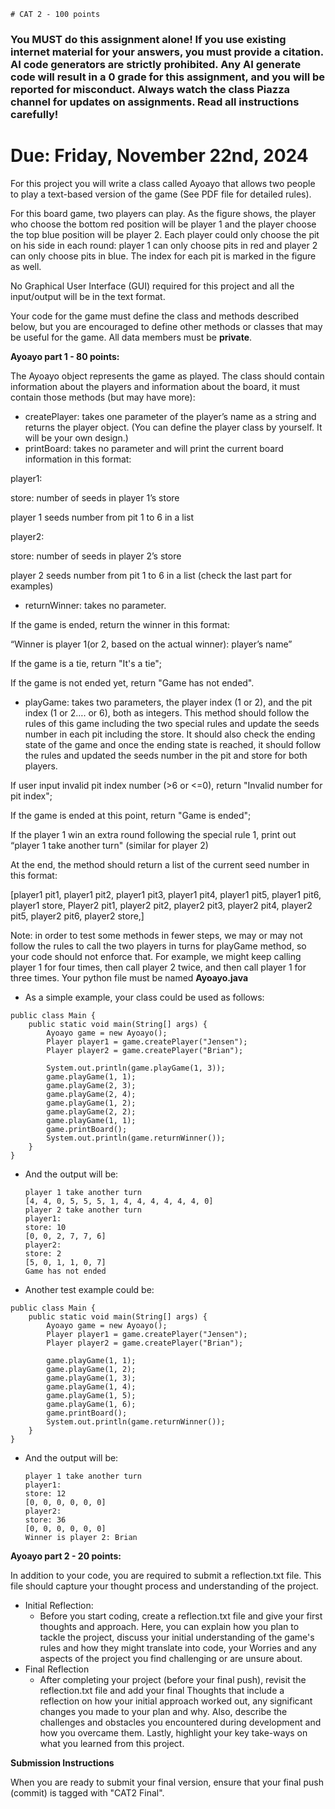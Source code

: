 	# CAT 2 - 100 points
### You MUST do this assignment alone! If you use existing internet material for your answers, you must provide a citation. AI code generators are strictly prohibited. Any AI generate code will result in a 0 grade for this assignment, and you will be reported for misconduct. Always watch the class Piazza channel for updates on assignments. Read all instructions carefully!

# Due: Friday, November 22nd, 2024

For this project you will write a class called Ayoayo that allows two people to play a text-based version of the game (See PDF file for detailed rules).

For this board game, two players can play. As the figure shows, the player who choose the bottom red position will be player 1 and the player choose the top blue position will be player 2.  Each player could only choose the pit on his side in each round: player 1 can only choose pits in red and player 2 can only choose pits in blue. The index for each pit is marked in the figure as well.
 
No Graphical User Interface (GUI) required for this project and all the input/output will be in the text format.

Your code for the game must define the class and methods described below, but you are encouraged to define other methods or classes that may be useful for the game. All data members must be **private**.

**Ayoayo part 1 - 80 points:**

The Ayoayo object represents the game as played.  The class should contain information about the players and information about the board, it must contain those methods (but may have more):
* createPlayer: takes one parameter of the player’s name as a string and returns the player object. (You can define the player class by yourself. It will be your own design.)
* printBoard: takes no parameter and will print the current board information in this format:

player1:

store: number of seeds in player 1’s store

player 1 seeds number from pit 1 to 6 in a list

player2:

store: number of seeds in player 2’s store

player 2 seeds number from pit 1 to 6 in a list  (check the last part for examples) 

* returnWinner: takes no parameter.

If the game is ended, return the winner in this format:
        
“Winner is player 1(or 2, based on the actual winner): player’s name”
        
If the game is a tie, return "It's a tie"; 
        
If the game is not ended yet, return "Game has not ended".
        
* playGame: takes two parameters, the player index (1 or 2), and the pit index (1 or 2…. or 6), both as integers.  This method should follow the rules of this game including the two special rules and update the seeds number in each pit including the store.  It should also check the ending state of the game and once the ending state is reached, it should follow the rules and updated the seeds number in the pit and store for both players.

If user input invalid pit index number (>6 or <=0), return "Invalid number for pit index";
       
If the game is ended at this point, return "Game is ended";
       
If the player 1 win an extra round following the special rule 1, print out “player 1 take another   turn" (similar for player 2)
       
At the end, the method should return a list of the current seed number in this format:
       
 [player1 pit1, player1 pit2, player1 pit3, player1 pit4, player1 pit5, player1 pit6, player1 store,
           Player2 pit1, player2 pit2, player2 pit3, player2 pit4, player2 pit5, player2 pit6, player2 store,]

Note: in order to test some methods in fewer steps, we may or may not follow the rules to call the two players in turns for playGame method, so your code should not enforce that.  For example, we might keep calling player 1 for four times, then call player 2 twice, and then call player 1 for three times.
Your python file must be named **Ayoayo.java**

* As a simple example, your class could be used as follows:

```
public class Main {
    public static void main(String[] args) {
        Ayoayo game = new Ayoayo();
        Player player1 = game.createPlayer("Jensen");
        Player player2 = game.createPlayer("Brian");

        System.out.println(game.playGame(1, 3));
        game.playGame(1, 1);
        game.playGame(2, 3);
        game.playGame(2, 4);
        game.playGame(1, 2);
        game.playGame(2, 2);
        game.playGame(1, 1);
        game.printBoard();
        System.out.println(game.returnWinner());
    }
}
```



* And the output will be:

      player 1 take another turn
      [4, 4, 0, 5, 5, 5, 1, 4, 4, 4, 4, 4, 4, 0]
      player 2 take another turn
      player1:
      store: 10
      [0, 0, 2, 7, 7, 6]
      player2:
      store: 2
      [5, 0, 1, 1, 0, 7]
      Game has not ended


* Another test example could be:

```
public class Main {
    public static void main(String[] args) {
        Ayoayo game = new Ayoayo();
        Player player1 = game.createPlayer("Jensen");
        Player player2 = game.createPlayer("Brian");

        game.playGame(1, 1);
        game.playGame(1, 2);
        game.playGame(1, 3);
        game.playGame(1, 4);
        game.playGame(1, 5);
        game.playGame(1, 6);
        game.printBoard();
        System.out.println(game.returnWinner());
    }
}
```

* And the output will be:

      player 1 take another turn
      player1:
      store: 12
      [0, 0, 0, 0, 0, 0]
      player2:
      store: 36
      [0, 0, 0, 0, 0, 0]
      Winner is player 2: Brian

**Ayoayo part 2 - 20 points:**

In addition to your code, you are required to submit a reflection.txt file. This file should capture your thought process and understanding of the project.
* Initial Reflection:
  * Before you start coding, create a reflection.txt file and give your first thoughts and approach. Here, you can explain how you plan to tackle the project, discuss your initial understanding of the game's rules and how they might translate into code, your Worries and any aspects of the project you find challenging or are unsure about.
* Final Reflection 
  * After completing your project (before your final push), revisit the reflection.txt file and add your final Thoughts that include a reflection on how your initial approach worked out, any significant changes you made to your plan and why. Also, describe the challenges and obstacles you encountered during development and how you overcame them. Lastly, highlight your key take-ways on what you learned from this project.

**Submission Instructions**

When you are ready to submit your final version, ensure that your final push (commit) is tagged with "CAT2 Final".